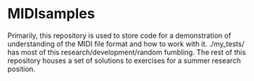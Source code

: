 # MIDIsamples

Primarily, this repository is used to store code for a demonstration of understanding of the MIDI file format and how to work with it. ./my_tests/ has most of this research/development/random fumbling. The rest of this repository houses a set of solutions to exercises for a summer research position. 